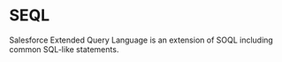 # SEQL
Salesforce Extended Query Language is an extension of SOQL including common SQL-like statements.

